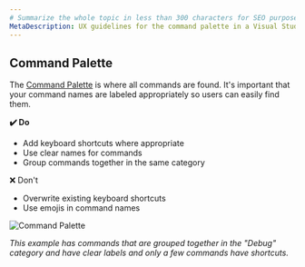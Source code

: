 ```yaml
---
# Summarize the whole topic in less than 300 characters for SEO purpose
MetaDescription: UX guidelines for the command palette in a Visual Studio Code extension.
---
```


## Command Palette

The [Command Palette](/api/references/contribution-points#contributes.commands) is where all commands are found. It's important that your command names are labeled appropriately so users can easily find them.

**✔️ Do**

* Add keyboard shortcuts where appropriate
* Use clear names for commands
* Group commands together in the same category

❌ Don't

* Overwrite existing keyboard shortcuts
* Use emojis in command names

![Command Palette](images/guidelines/command-palette.png)

*This example has commands that are grouped together in the "Debug" category and have clear labels and only a few commands have shortcuts.*
